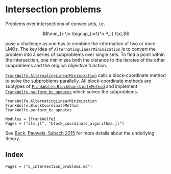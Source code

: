 # Intersection problems

Problems over intersections of convex sets, i.e. 
```math
\min_{x \in \bigcap_{i=1}^n P_i} f(x),
```
pose a challenge as one has to combine the information of two or more LMOs. The key idea of `AlternatingLinearMinimization` is to convert the problem into a series of subproblems over single sets. To find a point within the intersection, one minimizes both the distance to the iterates of the other subproblems and the original objective function.

[`FrankWolfe.AlternatingLinearMinimization`](@ref) calls a block-coordinate method to solve the subproblems parallelly. All block-coordinate methods are subtypes of [`FrankWolfe.BlockCoordinateMethod`](@ref) and implement [`FrankWolfe.perform_bc_updates`](@ref) which solves the subproblems.


```@docs
FrankWolfe.AlternatingLinearMinimization
FrankWolfe.BlockCoordinateMethod
FrankWolfe.perform_bc_updates
```

```@autodocs
Modules = [FrankWolfe]
Pages = ["alm.jl", "block_coordinate_algorithms.jl"]
```

See [Beck, Pauwels, Sabach 2015](https://arxiv.org/abs/1502.03716) for more details about the underlying theory.

## Index

```@index
Pages = ["5_intersection_problems.md"]
```